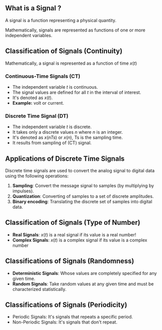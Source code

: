 ## What is a Signal ?
A signal is a function representing a
physical quantity.

Mathematically, signals are represented as functions of
one or more independent variables.

## Classification of Signals (Continuity)
Mathematically, a signal is represented as a function of time $x(t)$
### Continuous-Time Signals (CT)
- The independent variable $t$ is continuous.
- The signal values are defined for all $t$ in the interval of interest.
- It's denoted as $x(t)$.
- **Example:** volt or current.

### Discrete Time Signal (DT)
- The independent variable $t$ is discrete.
- It takes only a discrete values $n$ where $n$ is an integer.
- It's denoted as $x(nTs)$ or $x(n)$, Ts
is the sampling time.
- It results from sampling of (CT) signal.

## Applications of Discrete Time Signals
Discrete time signals are used to convert the analog signal to digital data using
the following operations:

1) **Sampling**: Convert the message signal to samples (by multiplying by impulses).
2) **Quantization**: Converting of samples to a set of discrete amplitudes.
3) **Binary encoding**: Translating the discrete set of samples into digital data. 

## Classification of Signals (Type of Number)
- **Real Signals**: $x(t)$ is a real signal if its value is a real number!
- **Complex Signals**: $x(t)$ is a complex signal if its value is a complex number

## Classifications of Signals (Randomness)
- **Deterministic Signals**: Whose values are completely specified for any given time.
- **Random Signals**: Take random values at any given time and must be characterized statistically.

## Classifications of Signals (Periodicity)
- Periodic Signals: It's signals that repeats a specific period.
- Non-Periodic Signals: It's signals that don't repeat.

## 
